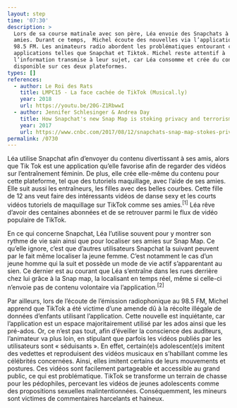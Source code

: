 ```yaml
---
layout: step
time: '07:30'
description: >
  Lors de sa course matinale avec son père, Léa envoie des Snapchats à ses
  amies. Durant ce temps,  Michel écoute des nouvelles via l’application de
  98.5 FM. Les animateurs radio abordent les problématiques entourant certaines
  applications telles que Snapchat et Tiktok. Michel reste attentif à
  l’information transmise à leur sujet, car Léa consomme et crée du contenu
  disponible sur ces deux plateformes.
types: []
references:
  - author: Le Roi des Rats 
    title: LMPC15 - La face cachée de TikTok (Musical.ly)
    year: 2018
    url: https://youtu.be/20G-Z1RbwwI
  - author: Jennifer Schlesinger & Andrea Day
    title: How Snapchat's new Snap Map is stoking privacy and terrorism fears
    year: 2017
    url: https://www.cnbc.com/2017/08/12/snapchats-snap-map-stokes-privacy-fears.html
permalink: /0730
---
```


Léa utilise Snapchat afin d’envoyer du contenu divertissant à ses amis, alors que Tik Tok est une application qu’elle favorise afin de regarder des vidéos sur l’entraînement féminin. De plus, elle crée elle-même du contenu pour cette plateforme, tel que des tutoriels maquillage, avec l’aide de ses amies. 
Elle suit aussi les entraîneurs, les filles avec des belles courbes. Cette fille de 12 ans veut faire des intéressants vidéos de danse sexy et les courts vidéos tutoriels de maquillage sur TikTok comme ses amies.<sup>[1]</sup> Léa rêve d’avoir des centaines abonnées et de se retrouver parmi le flux de vidéo populaire de TikTok. 

En ce qui concerne Snapchat, Léa l’utilise souvent pour y montrer son rythme de vie sain ainsi que pour localiser ses amies sur Snap Map. Ce qu’elle ignore, c’est que d’autres utilisateurs Snapchat la suivant peuvent par le fait même localiser la jeune femme. C’est notamment le cas d’un jeune homme qui la suit et possède un mode de vie actif s’apparentant au sien. Ce dernier est au courant que Léa s’entraîne dans les rues derrière chez lui grâce à la Snap map, la localisant en temps réel, même si celle-ci n’envoie pas de contenu volontaire via l’application.<sup>[2]</sup>   

Par ailleurs, lors de l’écoute de l’émission radiophonique au 98.5 FM, Michel apprend que TikTok a été victime d’une amende dû à la récolte illégale de données d’enfants utilisant l’application. Cette nouvelle est inquiétante, car l’application est un espace majoritairement utilisé par les ados ainsi que les pré-ados. Or, ce n’est pas tout, afin d’éveiller la conscience des auditeurs, l’animateur va plus loin, en stipulant que parfois les vidéos publiés par les utilisateurs sont « séduisants ». En effet, certain(e)s adolescent(e)s imitent des vedettes et reproduisent des vidéos musicaux en s’habillant comme les célébrités concernées. Ainsi, elles imitent certains de leurs mouvements et postures. Ces vidéos sont facilement partageable et accessible au grand public, ce qui est problématique. TikTok se transforme un terrain de chasse pour les pédophiles, percevant les vidéos de jeunes adolescents comme des propositions sexuelles malintentionnées. Conséquemment, les mineurs sont victimes de commentaires harcelants et haineux. 

